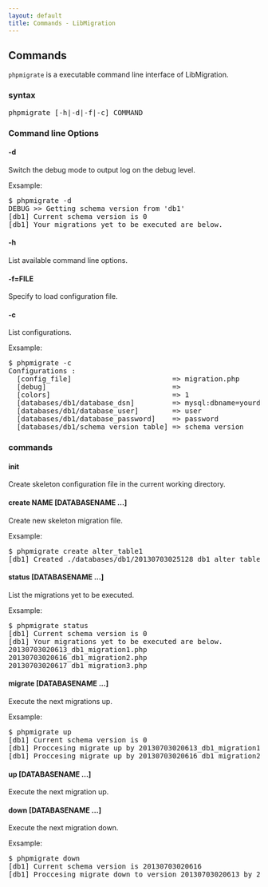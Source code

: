 ```yaml
---
layout: default
title: Commands - LibMigration
---
```


## Commands

`phpmigrate` is a executable command line interface of LibMigration.

### syntax

<pre class="sh">
phpmigrate [-h|-d|-f|-c] COMMAND
</pre>

### Command line Options

#### -d

Switch the debug mode to output log on the debug level.

Exsample:
<pre class="sh">
$ phpmigrate -d
DEBUG &gt;&gt; Getting schema version from 'db1'
[db1] Current schema version is 0
[db1] Your migrations yet to be executed are below.
</pre>
#### -h

List available command line options.

#### -f=FILE

Specify to load configuration file.

#### -c

List configurations.

Exsample:
<pre class="sh">
$ phpmigrate -c
Configurations :
  [config_file]                        =&gt; migration.php
  [debug]                              =&gt;
  [colors]                             =&gt; 1
  [databases/db1/database_dsn]         =&gt; mysql:dbname=yourdatabase;host=localhost
  [databases/db1/database_user]        =&gt; user
  [databases/db1/database_password]    =&gt; password
  [databases/db1/schema_version_table] =&gt; schema_version
</pre>

### commands

#### init

Create skeleton configuration file in the current working directory.

#### create NAME \[DATABASENAME ...\]

Create new skeleton migration file.

Exsample:
<pre class="sh">
$ phpmigrate create alter_table1
[db1] Created ./databases/db1/20130703025128_db1_alter_table1.php
</pre>

#### status \[DATABASENAME ...\]

List the migrations yet to be executed.

Exsample:
<pre class="sh">
$ phpmigrate status
[db1] Current schema version is 0
[db1] Your migrations yet to be executed are below.
20130703020613_db1_migration1.php
20130703020616_db1_migration2.php
20130703020617_db1_migration3.php
</pre>

#### migrate \[DATABASENAME ...\]

Execute the next migrations up.

Exsample:
<pre class="sh">
$ phpmigrate up
[db1] Current schema version is 0
[db1] Proccesing migrate up by 20130703020613_db1_migration1.php
[db1] Proccesing migrate up by 20130703020616_db1_migration2.php
</pre>


#### up \[DATABASENAME ...\]

Execute the next migration up.

#### down \[DATABASENAME ...\]

Execute the next migration down.

Exsample:
<pre class="sh">
$ phpmigrate down
[db1] Current schema version is 20130703020616
[db1] Proccesing migrate down to version 20130703020613 by 20130703020616_db1_migration2.php
</pre>